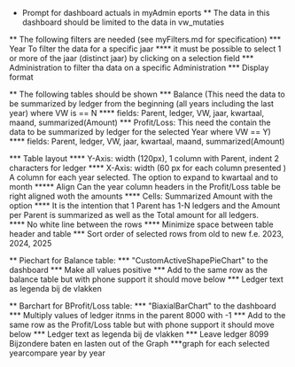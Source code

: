 * Prompt for dashboard actuals in myAdmin eports
** The data in this dashboard should be limited to the data in vw_mutaties

** The following filters are needed (see myFilters.md for specification)
*** Year To filter the data for a specific jaar
**** it must be possible to select 1 or more of the jaar (distinct jaar) by clicking on a selection field
*** Administration to filter tha data on a specific Administration 
*** Display format

** The following tables should be shown
*** Balance (This need the data to be summarized by ledger from the beginning (all years including the last year) where VW is == N
**** fields: Parent, ledger, VW, jaar, kwartaal, maand, summarized(Amount)
*** Profit/Loss: This need the contain the data to be summarized by ledger for the selected Year where VW == Y)
**** fields: Parent, ledger, VW, jaar, kwartaal, maand, summarized(Amount)

*** Table layout 
**** Y-Axis: width (120px),  1 column with Parent, indent 2 characters for ledger
**** X-Axis: width (60 px for each column presented ) A column for each year selected. The option to expand to kwartaal and to month
***** Align Can the year column headers  in the  Profit/Loss table be right aligned woth the amounts
**** Cells: Summarized Amount with the option 
**** It is the intention that 1 Parent has 1-N ledgers and the Amount per Parent is summarized as well as the Total amount for all ledgers.  
**** No white line between the rows
**** Minimize space between table header and table
*** Sort order of selected rows from old to new f.e. 2023, 2024, 2025

** Piechart for Balance table: 
*** "CustomActiveShapePieChart" to the dashboard
*** Make all values positive
*** Add to the same row as the balance table but with phone support it should move below
*** Ledger text as legenda bij de vlakken

** Barchart for BProfit/Loss table: 
*** "BiaxialBarChart" to the dashboard
*** Multiply values of ledger itnms in the parent 8000 with -1
*** Add to the same row as the Profit/Loss table but with phone support it should move below
*** Ledger text as legenda bij de vlakken
*** Leave ledger 8099 Bijzondere baten en lasten out of the Graph
***graph for each selected yearcompare year by year